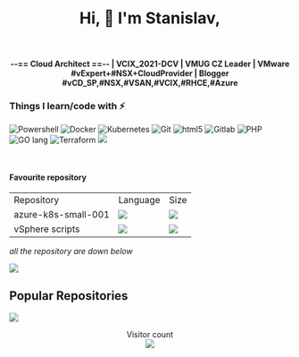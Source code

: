 <P align="center">
<H1 align="center">Hi, 👋 I'm Stanislav, </H1></br>
<H4 align="center">--== Cloud Architect ==-- | VCIX_2021-DCV | VMUG CZ Leader | VMware #vExpert+#NSX+CloudProvider | Blogger #vCD_SP,#NSX,#VSAN,#VCIX,#RHCE,#Azure
</H4>
</p>

<h3>Things I learn/code with ⚡</h3>
<p>
  <img alt="Powershell" src="https://img.shields.io/badge/-PowerShell-lightblue?style=flat-square&logo=powershell&logoColor=blue" />
  <img alt="Docker" src="https://img.shields.io/badge/-Docker-46a2f1?style=flat-square&logo=docker&logoColor=white" />
  <img alt="Kubernetes" src="https://img.shields.io/badge/-Kubernetes-2088FF?style=flat-square&logo=kubernetes&logoColor=white" />
  <img alt="Git" src="https://img.shields.io/badge/-Git-F05032?style=flat-square&logo=git&logoColor=white" />
  <img alt="html5" src="https://img.shields.io/badge/-HTML5-E34F26?style=flat-square&logo=html5&logoColor=white" />
  <img alt="Gitlab" src="https://img.shields.io/badge/-GitLab-orange?style=flat-square&logo=gitlab&logoColor=white" />
  <img alt="PHP" src="https://img.shields.io/badge/-PHP-blue?style=flat-square&logo=php&logoColor=white" />
  <img alt="GO lang" src="https://img.shields.io/badge/-GO_lang-lightblue?style=flat-square&logo=go&logoColor=darkblue" />
  <img alt="Terraform" src="https://img.shields.io/badge/-Terraform-lightblue?style=flat-square&logo=terraform&logoColor=blue" />

  <img src="https://github-readme-stats.vercel.app/api?username=musil&count_private=true&show_icons=true">
</p>
<br>

<h4>Favourite repository</h4>


<table>
  <tr><td>Repository</td><td>Language</td><td>Size</td></tr>
  <tr><td>azure-k8s-small-001</td><td><img src="https://img.shields.io/github/languages/top/musil/azure-k8s-small-001" /></td><td><img src="https://img.shields.io/github/languages/code-size/musil/azure-k8s-small-001"></td></tr>
  <tr><td>vSphere scripts</td><td><img src="https://img.shields.io/github/languages/top/musil/vSphere_scripts" /></td><td><img src="https://img.shields.io/github/languages/code-size/musil/vSphere_scripts"></td></tr>
</table>

<i> all the repository are down below</i>


<!-- Top Language Dashboard -->
<a href="https://github.com/musil">
<img align="center" src="https://github-readme-stats.vercel.app/api/top-langs/?username=musil&theme=merko" />
</a>

<!-- Stats Dashboard - already shown above
<a href="https://github.com/musil">
<img align="center" src="https://github-readme-stats.vercel.app/api?username=musil&show_icons=true&theme=merko&line_height=27" alt="William's github stats" />
</a>
-->

## Popular Repositories
<!-- Thanks to https://github.com/anuraghazra/github-readme-stats -->


<a href="https://github.com/musil/azure-k8s-small-001">
  <img align="center" src="https://github-readme-stats.vercel.app/api/pin/?username=musil&repo=azure-k8s-small-001&theme=radical" />
</a>


<!-- Stats Counter --->
<!-- Thanks to https://github.com/sagar-viradiya -->
<p align="center">
  Visitor count<br>
  <img src="https://profile-counter.glitch.me/musil/count.svg" />
</p>


<!--
**musil/musil** is a ✨ _special_ ✨ repository because its `README.md` (this file) appears on your GitHub profile.

Here are some ideas to get you started:

- 🔭 I’m currently working on ...
- 🌱 I’m currently learning ...
- 👯 I’m looking to collaborate on ...
- 🤔 I’m looking for help with ...
- 💬 Ask me about ...
- 📫 How to reach me: ...
- 😄 Pronouns: ...
- ⚡ Fun fact: ...
-->
